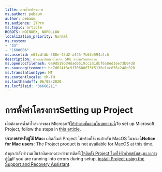 ```yaml
---
title: การตั้งค่าโครงการ
ms.author: pebaum
author: pebaum
ms.audience: ITPro
ms.topic: article
ROBOTS: NOINDEX, NOFOLLOW
localization_priority: Normal
ms.custom:
- "33"
- "1600006"
ms.assetid: e0fcdfdb-288e-43d2-a445-7b63e594afc6
description: กําหนดเป้าหมายไม่เกิน 500 คําสําหรับบทความ
ms.openlocfilehash: 0a9d519b34dad0519cc2a1dbf6a8ed26e73b04d8
ms.sourcegitcommit: bc7d6f4f3c9f7060d073f5130e1ec856e248d020
ms.translationtype: MT
ms.contentlocale: th-TH
ms.lasthandoff: 06/02/2020
ms.locfileid: "36666211"
---
```

# <a name="setting-up-project"></a><span data-ttu-id="0fd47-103">การตั้งค่าโครงการ</span><span class="sxs-lookup"><span data-stu-id="0fd47-103">Setting up Project</span></span>

 <span data-ttu-id="0fd47-104">เมื่อต้องการตั้งค่าโครงการของ Microsoft[ให้ทําตามขั้นตอนในบทความนี้](https://support.office.com/article/7059249b-d9fe-4d61-ab96-5c5bf435f281.aspx)</span><span class="sxs-lookup"><span data-stu-id="0fd47-104">To set up Microsoft Project, follow the steps in [this article](https://support.office.com/article/7059249b-d9fe-4d61-ab96-5c5bf435f281.aspx).</span></span>

<span data-ttu-id="0fd47-105">**ประกาศสําหรับผู้ใช้ Mac:** ผลิตภัณฑ์ Project ไม่พร้อมใช้งานสําหรับ MacOS ในขณะนี้</span><span class="sxs-lookup"><span data-stu-id="0fd47-105">**Notice for Mac users:** The Project product is not available for MacOS at this time.</span></span> 
  
<span data-ttu-id="0fd47-106">ถ้าคุณกําลังทํางานเป็นข้อผิดพลาดระหว่างการติดตั้ง[ให้ติดตั้ง Project โดยใช้ตัวช่วยสนับสนุนและการกู้คืน](https://aka.ms/SaRA-ProjectSetupScenario)</span><span class="sxs-lookup"><span data-stu-id="0fd47-106">If you are running into errors during setup, [install Project using the Support and Recovery Assistant](https://aka.ms/SaRA-ProjectSetupScenario).</span></span>
